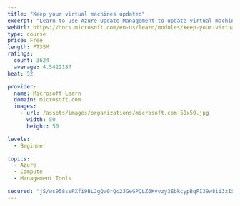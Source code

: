 ```yaml
---
title: "Keep your virtual machines updated"
excerpt: "Learn to use Azure Update Management to update virtual machines, verify agent connectivity, and use Azure Log Analytics in your cloud environment."
webUrl: https://docs.microsoft.com/en-us/learn/modules/keep-your-virtual-machines-updated/
type: course
price: Free
length: PT35M
ratings:
  count: 3624
  average: 4.5422187
heat: 52

provider:
  name: Microsoft Learn
  domain: microsoft.com
  images:
    - url: /assets/images/organizations/microsoft.com-50x50.jpg
      width: 50
      height: 50

levels:
  - Beginner

topics:
  - Azure
  - Compute
  - Management Tools

secured: "jS/ws958ssPXfi9BLJgQv0rQc2JGeGPQLZ6Kvvzy3EbkcypBqFI39w8ii3zIS1lI2KwreJZ7KaTeH4JaFr6Cn1zZXmfoXaYyv63/SieERpBDLonb7OLRdsUF2NH+EBkV7W/3F9Ytu2GGjcUpWIBgy/mObXMdC8vnn1ICCcrM49GYM+z42dOLV7IjMgsyvauowktIgAIeBgURgk9QXYUoS+bRz+/LvTXAnwyY0tXWVLN6EhoTXEZmCD1Kz8LkBiZyOvfXL5mBV7byBXIELmFrvYv6x2FjotEVuwIDt+rjufdQx30jbbemTxPwKurCBey4w6S2oQpknulcsWghSBwGGyvMrkSyxp/vzx9O0SZLR2kUV2Kvm6TDc3HLrO8A5olQdBF4yhqSp4W85ujgOPSGB72gGe/LbrncGW9mGJxMfzo=;CQbsbxdi1KC3/aU9ICitxw=="
---
```



